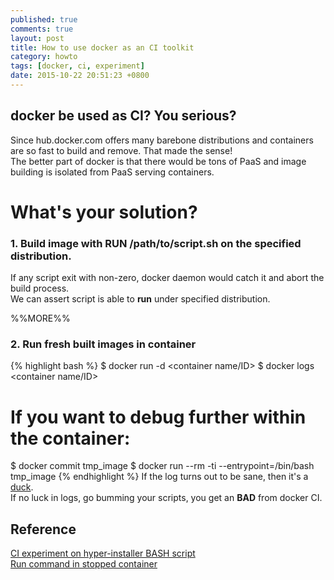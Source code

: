 ```yaml
---
published: true
comments: true
layout: post
title: How to use docker as an CI toolkit
category: howto
tags: [docker, ci, experiment]
date: 2015-10-22 20:51:23 +0800
---
```


## docker be used as CI? You serious?
Since hub.docker.com offers many barebone distributions and containers are so fast to build and remove. That made the sense!   
The better part of docker is that there would be tons of PaaS and image building is isolated from PaaS serving containers.

# What's your solution?
### 1. Build image with RUN /path/to/script.sh on the specified distribution.
If any script exit with non-zero, docker daemon would catch it and abort the build process.    
We can assert script is able to __run__ under specified distribution.

%%MORE%%

### 2. Run fresh built images in container
{% highlight bash %}
$ docker run -d <container name/ID>
$ docker logs <container name/ID>
# If you want to debug further within the container:
$ docker commit <container ID> tmp_image
$ docker run --rm -ti --entrypoint=/bin/bash tmp_image
{% endhighlight %}
If the log turns out to be sane, then it's a [duck][wikipedia duck type].    
If no luck in logs, go bumming your scripts, you get an __BAD__ from docker CI.


## Reference
[CI experiment on hyper-installer BASH script][github imdjh/hyper-installer]    
[Run command in stopped container][docker forum link]


[github imdjh/hyper-installer]: https://github.com/imdjh/hyper-installer
[docker forum link]: https://forums.docker.com/t/run-command-in-stopped-container/343/7
[wikipedia duck type]: https://en.wikipedia.org/wiki/Duck_typing

